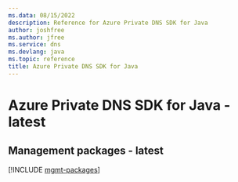```yaml
---
ms.data: 08/15/2022
description: Reference for Azure Private DNS SDK for Java
author: joshfree
ms.author: jfree
ms.service: dns
ms.devlang: java
ms.topic: reference
title: Azure Private DNS SDK for Java
---
```

# Azure Private DNS SDK for Java - latest

## Management packages - latest
[!INCLUDE [mgmt-packages](private-dns-mgmt-index.md)]